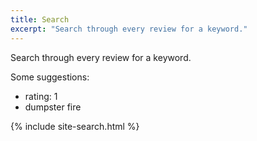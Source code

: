 ```yaml
---
title: Search
excerpt: "Search through every review for a keyword."
---
```

Search through every review for a keyword.  

Some suggestions:
 - rating: 1
 - dumpster fire

{% include site-search.html %}
